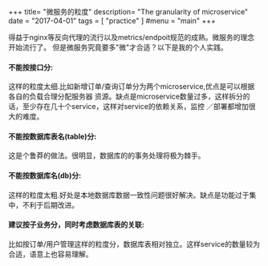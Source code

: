 +++
title= "微服务的粒度"
description= "The granularity of microservice"
date = "2017-04-01"
tags = [
    "practice"
]
#menu = "main"
+++

   得益于nginx等反向代理的流行以及metrics/endpoit规范的成熟。微服务的理念开始流行了。
但是微服务究竟要多"微"才合适？以下是我的个人实践。

#### 不能按接口分: 
  这样的粒度太细.比如新增订单/查询订单分为两个microservice,优点是可以根据各自的负载合理分配服务器
资源。缺点是microservice数量过多，这样拆分的话，至少存在几十个service，这样对service的依赖关系，监控
／部署都增加很大的难度。

#### 不能按数据库表名(table)分: 
  这是个鲁莽的做法。很明显，数据库的的事务处理将极为棘手。

#### 不能按数据库名(db)分: 
  这样的粒度太粗.好处是本地数据库数据一致性问题很好解决。缺点是功能过于集中，不利于后期改进。

#### 建议按子业务分，同时考虑数据库表的关联: 
  比如按订单/用户管理这样的粒度分，数据库表相对独立。这样service的数量较为合适，语意上也容易理解。
   
